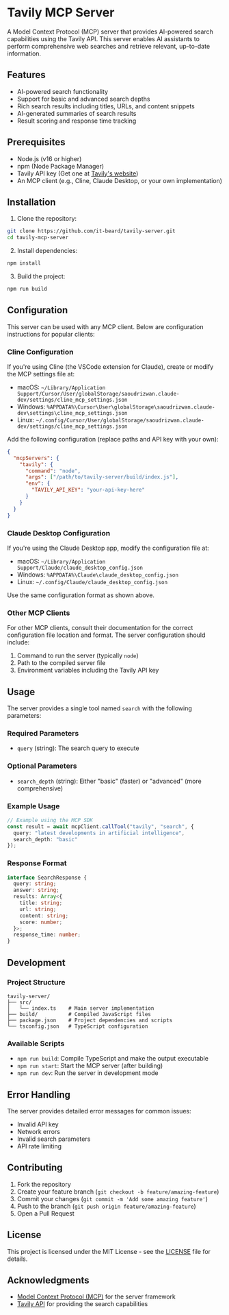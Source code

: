 # Tavily MCP Server

A Model Context Protocol (MCP) server that provides AI-powered search capabilities using the Tavily API. This server enables AI assistants to perform comprehensive web searches and retrieve relevant, up-to-date information.

## Features

- AI-powered search functionality
- Support for basic and advanced search depths
- Rich search results including titles, URLs, and content snippets
- AI-generated summaries of search results
- Result scoring and response time tracking

## Prerequisites

- Node.js (v16 or higher)
- npm (Node Package Manager)
- Tavily API key (Get one at [Tavily's website](https://tavily.com))
- An MCP client (e.g., Cline, Claude Desktop, or your own implementation)

## Installation

1. Clone the repository:
```bash
git clone https://github.com/it-beard/tavily-server.git
cd tavily-mcp-server
```

2. Install dependencies:
```bash
npm install
```

3. Build the project:
```bash
npm run build
```

## Configuration

This server can be used with any MCP client. Below are configuration instructions for popular clients:

### Cline Configuration

If you're using Cline (the VSCode extension for Claude), create or modify the MCP settings file at:
- macOS: `~/Library/Application Support/Cursor/User/globalStorage/saoudrizwan.claude-dev/settings/cline_mcp_settings.json`
- Windows: `%APPDATA%\Cursor\User\globalStorage\saoudrizwan.claude-dev\settings\cline_mcp_settings.json`
- Linux: `~/.config/Cursor/User/globalStorage/saoudrizwan.claude-dev/settings/cline_mcp_settings.json`

Add the following configuration (replace paths and API key with your own):
```json
{
  "mcpServers": {
    "tavily": {
      "command": "node",
      "args": ["/path/to/tavily-server/build/index.js"],
      "env": {
        "TAVILY_API_KEY": "your-api-key-here"
      }
    }
  }
}
```

### Claude Desktop Configuration

If you're using the Claude Desktop app, modify the configuration file at:
- macOS: `~/Library/Application Support/Claude/claude_desktop_config.json`
- Windows: `%APPDATA%\Claude\claude_desktop_config.json`
- Linux: `~/.config/Claude/claude_desktop_config.json`

Use the same configuration format as shown above.

### Other MCP Clients

For other MCP clients, consult their documentation for the correct configuration file location and format. The server configuration should include:
1. Command to run the server (typically `node`)
2. Path to the compiled server file
3. Environment variables including the Tavily API key

## Usage

The server provides a single tool named `search` with the following parameters:

### Required Parameters
- `query` (string): The search query to execute

### Optional Parameters
- `search_depth` (string): Either "basic" (faster) or "advanced" (more comprehensive)

### Example Usage

```typescript
// Example using the MCP SDK
const result = await mcpClient.callTool("tavily", "search", {
  query: "latest developments in artificial intelligence",
  search_depth: "basic"
});
```

### Response Format

```typescript
interface SearchResponse {
  query: string;
  answer: string;
  results: Array<{
    title: string;
    url: string;
    content: string;
    score: number;
  }>;
  response_time: number;
}
```

## Development

### Project Structure

```
tavily-server/
├── src/
│   └── index.ts    # Main server implementation
├── build/          # Compiled JavaScript files
├── package.json    # Project dependencies and scripts
└── tsconfig.json   # TypeScript configuration
```

### Available Scripts

- `npm run build`: Compile TypeScript and make the output executable
- `npm run start`: Start the MCP server (after building)
- `npm run dev`: Run the server in development mode

## Error Handling

The server provides detailed error messages for common issues:
- Invalid API key
- Network errors
- Invalid search parameters
- API rate limiting

## Contributing

1. Fork the repository
2. Create your feature branch (`git checkout -b feature/amazing-feature`)
3. Commit your changes (`git commit -m 'Add some amazing feature'`)
4. Push to the branch (`git push origin feature/amazing-feature`)
5. Open a Pull Request

## License

This project is licensed under the MIT License - see the [LICENSE](LICENSE) file for details.

## Acknowledgments

- [Model Context Protocol (MCP)](https://github.com/modelcontextprotocol/protocol) for the server framework
- [Tavily API](https://tavily.com) for providing the search capabilities
